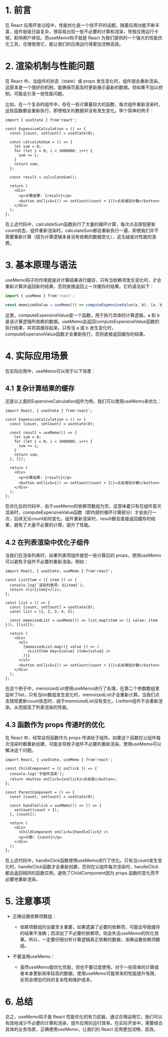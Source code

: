 # 1. 前言

在 React 应用开发过程中，性能优化是一个绕不开的话题。随着应用功能不断丰富，组件层级日益复杂，很容易出现一些不必要的计算和渲染，导致应用运行卡顿，影响用户体验。而useMemo钩子就是 React 为我们提供的一个强大的性能优化工具，合理使用它，能让我们的应用运行得更加流畅高效。

# 2. 渲染机制与性能问题

在 React 中，当组件的状态（state）或 props 发生变化时，组件就会重新渲染。这原本是一个很好的机制，能确保页面及时更新展示最新的数据。但如果不加以控制，可能会引发一些性能问题。

比如，在一个复杂的组件中，存在一些计算量较大的函数，每次组件重新渲染时，这些函数都会重新执行，即使相关的数据并没有发生变化。举个简单的例子：

```tsx
import { useState } from'react';

const ExpensiveCalculation = () => {
  const [count, setCount] = useState(0);

  const calculateSum = () => {
    let sum = 0;
    for (let i = 0; i < 1000000; i++) {
      sum += i;
    }
    return sum;
  };

  const result = calculateSum();

  return (
    <div>
      <p>计算结果: {result}</p>
      <button onClick={() => setCount(count + 1)}>点击增加计数</button>
    </div>
  );
};
```

在上述代码中，calculateSum函数执行了大量的循环计算，每次点击按钮更新count状态，组件重新渲染时，calculateSum都会重新执行一遍，即使我们并不需要重新计算（因为计算逻辑本身没有依赖的数据变化），这无疑是对性能的浪费。

# 3. 基本原理与语法

useMemo钩子的作用就是对计算结果进行缓存，只有当依赖项发生变化时，才会重新计算并返回新的结果，否则直接返回上一次缓存的结果。它的语法如下：

```jsx
import { useMemo } from'react';

const memoizedValue = useMemo(() => computeExpensiveValue(a, b), [a, b]);
```

这里，computeExpensiveValue是一个函数，用于执行具体的计算逻辑，a 和 b 是该计算逻辑所依赖的数据。useMemo会返回computeExpensiveValue函数的执行结果，并将其缓存起来。只有当 a 或 b 发生变化时，computeExpensiveValue函数才会重新执行，否则直接返回缓存的结果。

# 4. 实际应用场景

在实际应用中，useMemo可以用于以下场景：

## 4.1 复杂计算结果的缓存

还是以上面的ExpensiveCalculation组件为例，我们可以使用useMemo来优化：

```tsx
import React, { useState } from'react';

const ExpensiveCalculation = () => {
  const [count, setCount] = useState(0);

  const result = useMemo(() => {
    let sum = 0;
    for (let i = 0; i < 1000000; i++) {
      sum += i;
    }
    return sum;
  }, []);

  return (
    <div>
      <p>计算结果: {result}</p>
      <button onClick={() => setCount(count + 1)}>点击增加计数</button>
    </div>
  );
};
```

在优化后的代码中，由于useMemo的依赖项数组为空，这意味着只有在组件首次渲染时，computeExpensiveValue函数（即内部的循环计算部分）才会执行一次，后续无论count如何变化，组件重新渲染时，result都会直接返回缓存的结果，避免了大量不必要的计算，提升了性能。

## 4.2 在列表渲染中优化子组件

当我们在渲染列表时，如果列表项组件接受一些计算后的 props，使用useMemo可以避免子组件不必要的重新渲染。例如：

```tsx
import React, { useState, useMemo } from'react';

const ListItem = ({ item }) => {
  console.log(`渲染列表项: ${item}`);
  return <li>{item}</li>;
};

const List = () => {
  const [count, setCount] = useState(0);
  const list = [1, 2, 3, 4, 5];

  const memoizedList = useMemo(() => list.map(item => ({ value: item })), [list]);

  return (
    <div>
      <ul>
        {memoizedList.map(({ value }) => (
          <ListItem key={value} item={value} />
        ))}
      </ul>
      <button onClick={() => setCount(count + 1)}>点击增加计数</button>
    </div>
  );
};
```

在这个例子中，memoizedList使用useMemo进行了处理，在第二个参数数组里监听了list，只有当list数组发生变化时，memoizedList才会重新计算。当我们点击按钮更新count状态时，由于memoizedList没有变化，ListItem组件不会重新渲染，从而提高了列表渲染的性能。

## 4.3 函数作为 props 传递时的优化

在 React 中，经常会将函数作为 props 传递给子组件。如果这个函数在父组件每次渲染时都重新创建，可能会导致子组件不必要的重新渲染。使用useMemo可以解决这个问题。

```tsx
import React, { useState, useMemo } from'react';

const ChildComponent = ({ onClick }) => {
  console.log('子组件渲染');
  return <button onClick={onClick}>点击我</button>;
};

const ParentComponent = () => {
  const [count, setCount] = useState(0);

  const handleClick = useMemo(() => () => {
    setCount(count + 1);
  }, [count]);

  return (
    <div>
      <ChildComponent onClick={handleClick} />
      <p>计数: {count}</p>
    </div>
  );
};
```

在上述代码中，handleClick函数使用useMemo进行了优化。只有当count发生变化时，handleClick函数才会重新创建，否则在父组件每次渲染时，handleClick都会返回相同的函数实例，避免了ChildComponent因为 props 函数的变化而不必要地重新渲染。

# 5. 注意事项

- 正确设置依赖项数组：
    - 依赖项数组的设置至关重要，如果遗漏了必要的依赖项，可能会导致缓存的结果不准确；而添加了不必要的依赖项，则会失去useMemo的优化效果。所以，一定要仔细分析计算逻辑真正依赖的数据，准确设置依赖项数组。

- 不要滥用useMemo：
    - 虽然useMemo能优化性能，但也不要过度使用。对于一些简单的计算或者本身更新频率较高的数据，使用useMemo可能带来的性能提升有限，反而会增加代码的复杂性和维护成本。


# 6. 总结

总之，useMemo钩子是 React 性能优化的有力武器，通过合理运用它，我们可以有效地减少不必要的计算和渲染，提升应用的运行效率。在实际开发中，需要结合具体的业务场景，正确使用useMemo，让我们的 React 应用更加流畅、高效。